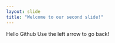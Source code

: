 ```yaml
---
layout: slide 
title: "Welcome to our second slide!"
---
```

Hello Github
Use the left arrow to go back!
